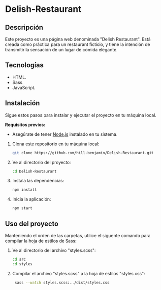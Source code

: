 # Delish-Restaurant

## Descripción
Este proyecto es una página web denominada "Delish Restaurant". 
Está creada como práctica para un restaurant ficticio, y tiene la intención de transmitir la sensación de un lugar de comida elegante.

## Tecnologías 
- HTML.
- Sass.
- JavaScript.

## Instalación

Sigue estos pasos para instalar y ejecutar el proyecto en tu máquina local.

**Requisitos previos:**
- Asegúrate de tener [Node.js](https://nodejs.org/) instalado en tu sistema.

1. Clona este repositorio en tu máquina local:

   ```bash
   git clone https://github.com/hill-benjamin/Delish-Restaurant.git

2. Ve al directorio del proyecto:

   ```bash
   cd Delish-Restaurant

3. Instala las dependencias:

   ```bash
   npm install

4. Inicia la aplicación:

   ```bash
   npm start

## Uso del proyecto

Manteniendo el orden de las carpetas, utilice el siguente comando para compilar la hoja de estilos de Sass:

1. Ve al directorio del archivo "styles.scss":
   
   ```bash
   cd src
   cd styles

2. Compilar el archivo "styles.scss" a la hoja de estilos "styles.css":

   ```bash
    sass --watch styles.scss:../dist/styles.css
